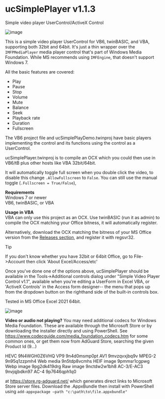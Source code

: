 # ucSimplePlayer v1.1.3
Simple video player UserControl/ActiveX Control

![image](https://github.com/user-attachments/assets/490b68f4-1ff7-444a-b5ed-31d10542ddc8)

This is a simple video player UserControl for VB6, twinBASIC, and VBA, supporting both 32bit and 64bit. It's just a thin wrapper over the `IMFPMediaPlayer` media player control that's part of Windows Media Foundation. While MS recommends using `IMFEngine`, that doesn't support Windows 7. 

All the basic features are covered:

- Play
- Pause
- Stop
- Volume
- Mute
- Balance
- Seek
- Playback rate
- Duration
- Fullscreen

The VB6 project file and ucSimplePlayDemo.twinproj have basic players implementing the control and its functions using the control as a UserControl.
  
ucSimplePlayer.twinproj is to compile an OCX which you could then use in VB6/tB plus other hosts like VBA 32bit/64bit.

It will automatically toggle full screen when you double click the video, to disable this change `.AllowFullscreen` to `False`. You can still use the manual toggle (`.Fullscreen = True/False`),

**Requirements**\
Windows 7 or newer\
VB6, twinBASIC, or VBA
 
**Usage in VBA**\
VBA can only use this project as an OCX. Use twinBASIC (run it as admin) to compile the OCX matching your Office bitness, it will automatically register. 

Alternatively, download the OCX matching the bitness of your MS Office version from the [Releases section](https://github.com/fafalone/ucSimplePlayer/releases), and register it with regsvr32.
> [!TIP]
> If you don't know whether you have 32bit or 64bit Office, go to File->Account then click 'About Excel/Access/etc'

Once you've done one of the options above, ucSimplePlayer should be available in the Tools->Additional controls dialog under "Simple Video Player Control v1.1", available when you're editing a UserForm in Excel VBA, or 'ActiveX Controls' in the Access form designer-- the menu that pops up from the dropdown button on the righthand side of the built-in controls box.

Tested in MS Office Excel 2021 64bit.

![image](https://github.com/user-attachments/assets/fdd63795-5f52-48a2-9750-60b7d0f15b1f)

**Video or audio not playing?**
You may need additional codecs for Windows Media Foundation. These are available through the Microsoft Store or by downloading the installer directly and using PowerShell. See https://www.codecguide.com/media_foundation_codecs.htm for some common ones, or get them now from AdGuard Store, searching the given Product Id (9...)

HEVC	9N4WGH0Z6VHQ
VP9	9n4d0msmp0pt
AV1	9mvzqvxjbq9v
MPEG-2	9n95q1zzpmh4
Web media	9n5tdp8vcmhs
HEIF image	9pmmsr1cgpwg
Webp image	9pg2dk419drg
Raw image	9nctdw2w1bh8
AC-3/E-AC3	9nvjqjbdkn97
AC-4	9p7646qph1q0

at https://store.rg-adguard.net/ which generates direct links to Microsoft Store server files. Download the .AppxBundle then install with PowerShell using `add-appxpackage –path "c:\path\to\file.appxbundle"`

